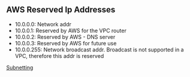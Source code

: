 ## AWS Reserved Ip Addresses

- 10.0.0.0: Network addr
- 10.0.0.1: Reserved by AWS for the VPC router
- 10.0.0.2:  Reserved by AWS - DNS server
- 10.0.0.3:  Reserved by AWS for future use
- 10.0.0.255: Network broadcast addr. Broadcast is not supported in a VPC, therefore this addr is reserved

[Subnetting](Garden-notes/subnetting.md)
##  